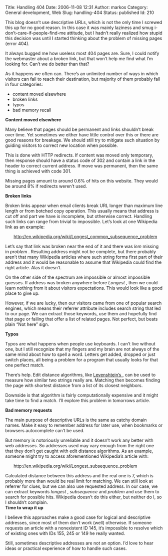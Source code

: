 Title: Handling 404
Date: 2006-11-08 12:31
Author: markos
Category: General development, Web
Slug: handling-404
Status: published
Id: 210

<html>
 <body>
  <div>
   <p>
    This blog doesn’t use descriptive URLs, which is not the only time I screwed this up for no good reason. In this case it was mainly laziness and smug i-don’t-care-if-people-find-me attitude, but I hadn’t really realized how stupid this decision was until I started thinking about the problem of missing pages (error 404).
   </p>
   <p>
    It always bugged me how useless most 404 pages are. Sure, I could notify the webmaster about a broken link, but that won’t help me find what I’m looking for. Can’t we do better than that?
   </p>
   <p>
    As it happens we often can.  There’s an unlimited number of ways in which visitors can fail to reach their destination, but majority of them probably fall in four categories:
   </p>
   <ul>
    <li>
     content moved elsewhere
    </li>
    <li>
     broken links
    </li>
    <li>
     typos
    </li>
    <li>
     bad memory recall
    </li>
   </ul>
   <p>
    <strong>
     Content moved elsewhere
    </strong>
   </p>
   <p>
    Many believe that pages should be permanent and links shouldn’t break over time. Yet sometimes we either have little control over this or there are good reasons for breakage. We should still try to mitigate such situation by guiding visitors to correct new location when possible.
   </p>
   <p>
    This is done with HTTP redirects. If content was moved only temporary, then response should have a status code of 302 and contain a link in the header to correct current address. If move was permanent, then the same thing is achieved with code 301.
   </p>
   <p>
    Missing pages amount to around 0.6% of hits on this website. They would be around 8% if redirects weren’t used.
   </p>
   <p>
    <strong>
     Broken links
    </strong>
   </p>
   <p>
    Broken links appear when email clients break URL longer than maximum line length or from botched copy operation. This usually means that address is cut off and part we have is incomplete, but otherwise correct. Handling such links can range from trivial to impossible. Let’s look at one Wikipedia link as an example:
   </p>
   <p style="text-indent:20pt;">
    <a href="http://en.wikipedia.org/wiki/Longest_common_subsequence_problem" title="Link to article about longest common sequence problem">
     http://en.wikipedia.org/wiki/Longest_common_subsequence_problem
    </a>
   </p>
   <p>
    Let’s say that link was broken near the end of it and there was
    <em>
     lem
    </em>
    missing in
    <em>
     problem
    </em>
    . Resulting address might not be complete, but there probably aren’t that many Wikipedia articles where such string forms first part of their address and it would be reasonable to assume that Wikipedia could find the right article. Alas it doesn’t.
   </p>
   <p>
    On the other side of the spectrum are impossible or almost impossible guesses. If address was broken anywhere before
    <em>
     Longest
    </em>
    , then we could learn nothing from it about visitors expectations. This would look like a good place to give up.
   </p>
   <p>
    However, if we are lucky, then our visitors came from one of popular search engines, which means their referrer attribute includes search string that led to our page. We can extract those keywords, use them and hopefully find that page or failing that offer a list of related pages. Not perfect, but beats plain “Not here” sign.
   </p>
   <p>
    <strong>
     Typos
    </strong>
   </p>
   <p>
    Typos are what happens when people use keyboards. I can’t live without one, but I still recognize that my fingers and my brain are not always of the same mind about how to spell a word. Letters get added, dropped or just switch places, all being a problem for a program that usually looks for that one perfect match.
   </p>
   <p>
    There’s help. Edit distance algorithms, like
    <a href="http://en.wikipedia.org/wiki/Levenshtein_distance" title="Description of Levenshteins algorithm">
     Levenshtein’s
    </a>
    , can be used to measure how similar two strings really are. Matching then becomes finding the page with shortest distance from a list of its closest neighbors.
   </p>
   <p>
    Downside is that algorithm is fairly computationally expensive and it might take time to find a match. I’ll explore this problem in tomorrows article.
   </p>
   <p>
    <strong>
     Bad memory requests
    </strong>
   </p>
   <p>
    The main purpose of descriptive URLs is the same as catchy domain names. Make it easy to remember address for later use, when bookmarks or browsers autocomplete can’t be used.
   </p>
   <p>
    But memory is notoriously unreliable and it doesn’t work any better with web addresses. So addresses used may vary enough from the right one that they don’t get caught with edit distance algorithms. As an example, someone might try to access aforementioned Wikipedia’s article with:
   </p>
   <p style="text-indent:20pt;">
    http://en.wikipedia.org/wiki/Longest_subsequence_problem
   </p>
   <p>
    Calculated distance between this address and the real one is 7, which is probably more than would be real limit for matching. We can still look at referrer for clues, but we can also use requested address. In our case, we can extract keywords
    <em>
     longest
    </em>
    ,
    <em>
     subsequence
    </em>
    and
    <em>
     problem
    </em>
    and use them to search for possible hits. Wikipedia doesn’t do this either, but neither do I, so I shouldn’t complain.
    <br/>
    <strong>
     Time to wrap it up
    </strong>
   </p>
   <p>
    I believe this approaches make a good case for logical and descriptive addresses, since most of them don’t work (well) otherwise. If someone requests an article with a nonexistent ID 145, it’s impossible to resolve which of existing ones with IDs 155, 245 or 149 he really wanted.
   </p>
   <p>
    Still, sometimes descriptive addresses are not an option. I’d love to hear ideas or practical experience of how to handle such cases.
   </p>
  </div>
 </body>
</html>